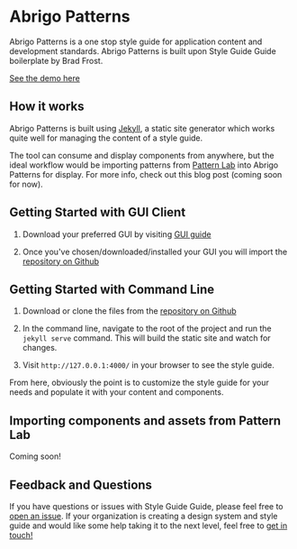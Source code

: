 # Abrigo Patterns

Abrigo Patterns is a one stop style guide for application content and development standards. Abrigo Patterns is built upon Style Guide Guide boilerplate by Brad Frost.

[See the demo here](https://bradfrost.github.io/style-guide-guide/)

## How it works
Abrigo Patterns is built using [Jekyll](https://jekyllrb.com/), a static site generator which works quite well for managing the content of a style guide.

The tool can consume and display components from anywhere, but the ideal workflow would be importing patterns from [Pattern Lab](http://patternlab.io/) into Abrigo Patterns for display. For more info, check out this blog post (coming soon for now).

## Getting Started with GUI Client
1. Download your preferred GUI by visiting [GUI guide](https://git-scm.com/downloads/guis)

2. Once you've chosen/downloaded/installed your GUI you will import the [repository on Github](https://github.com/creativehamlet/abrigo-patterns)

## Getting Started with Command Line
1. Download or clone the files from the [repository on Github](https://github.com/creativehamlet/abrigo-patterns)

2. In the command line, navigate to the root of the project and run the `jekyll serve` command. This will build the static site and watch for changes.

3. Visit `http://127.0.0.1:4000/` in your browser to see the style guide.

From here, obviously the point is to customize the style guide for your needs and populate it with your content and components.

## Importing components and assets from Pattern Lab
Coming soon!

## Feedback and Questions
If you have questions or issues with Style Guide Guide, please feel free to [open an issue](https://github.com/creativehamlet/abrigo-patterns/issues). If your organization is creating a design system and style guide and would like some help taking it to the next level, feel free to [get in touch!](brad.sosnowski@abrigo.com)
